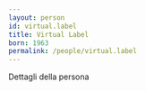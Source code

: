 ```yaml
---
layout: person
id: virtual.label
title: Virtual Label
born: 1963
permalink: /people/virtual.label
---
```


Dettagli della persona 